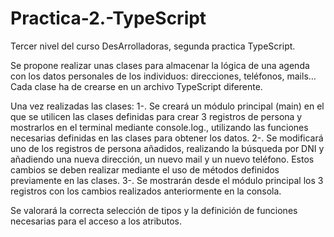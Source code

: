 # Practica-2.-TypeScript
Tercer nivel del curso DesArrolladoras, segunda practica TypeScript.

Se propone realizar unas clases para almacenar la lógica de una agenda con los datos personales de los individuos: direcciones, teléfonos, mails… Cada clase ha de
crearse en un archivo TypeScript diferente. 

Una vez realizadas las clases:
1-. Se creará un módulo principal (main) en el que se utilicen las clases definidas para crear 3 registros de persona y mostrarlos en el terminal mediante console.log., utilizando las funciones necesarias definidas en las clases para obtener los datos. 
2-. Se modificará uno de los registros de persona añadidos, realizando la búsqueda por DNI y añadiendo una nueva dirección, un nuevo mail y un nuevo
teléfono. Estos cambios se deben realizar mediante el uso de métodos definidos previamente en las clases.
3-. Se mostrarán desde el módulo principal los 3 registros con los cambios realizados anteriormente en la consola. 

Se valorará la correcta selección de tipos y la definición de funciones necesarias para el acceso a los atributos. 
